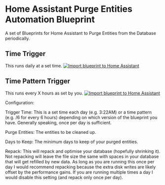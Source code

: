 # Home Assistant Purge Entities Automation Blueprint

A set of Blueprints for Home Assistant to Purge Entities from the Database periodically.

## Time Trigger
This runs daily at a set time.
[![Import blueprint to Home Assistant](https://my.home-assistant.io/badges/blueprint_import.svg)](https://my.home-assistant.io/redirect/blueprint_import/?blueprint_url=https%3A%2F%2Fgithub.com%2Filluzn%2Fhomeassistant-purge-entities-automation%2Fblob%2Fmain%2Fpurge_entities_time_trigger_blueprint.yaml)

## Time Pattern Trigger
This runs every X hours as set by you.
[![Import blueprint to Home Assistant](https://my.home-assistant.io/badges/blueprint_import.svg)](https://my.home-assistant.io/redirect/blueprint_import/?blueprint_url=https%3A%2F%2Fgithub.com%2Filluzn%2Fhomeassistant-purge-entities-automation%2Fblob%2Fmain%2Fpurge_entities_time_pattern_trigger_blueprint.yaml)

Configuration:

Trigger Time: This is a set time each day (e.g. 3:22AM) or a time pattern (e.g. /6 for every 6 hours) depending on which version of the blueprint you have. Generally speaking, once per day is sufficient.

Purge Entities: The entities to be cleaned up.

Days to Keep: The minimum days to keep of your purged entities.

Repack: This will repack and optimise your database (hopefully shrinking it). Not repacking will leave the file size the same with spaces in your database that will get refilled by new data. As long as you are running this once per day I would recommend repacking because the extra disk writes are likely offset by the performance gains. If you are running multiple times a day I would disable this setting (and repack only once per day).